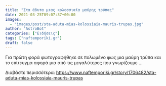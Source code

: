 ```yaml
---
title: "Στα άδυτα μιας κολοσσιαία μαύρης τρύπας"
date: 2021-03-25T09:07:37+00:00
images:
  - "images/post/sta-aduta-mias-kolossiaia-mauris-trupas.jpg"
author: "AstroBot"
categories: ["Ειδήσεις"]
tags: ["naftemporiki.gr"]
draft: false
---
```


Για πρώτη φορά φωτογραφήθηκε σε πολωμένο φως μια μαύρη τρύπα και το επίτευγμα αφορά μια από τις μεγαλύτερες που γνωρίζουμε ...

Διαβάστε περισσότερα: https://www.naftemporiki.gr/story/1706482/sta-aduta-mias-kolossiaia-mauris-trupas
